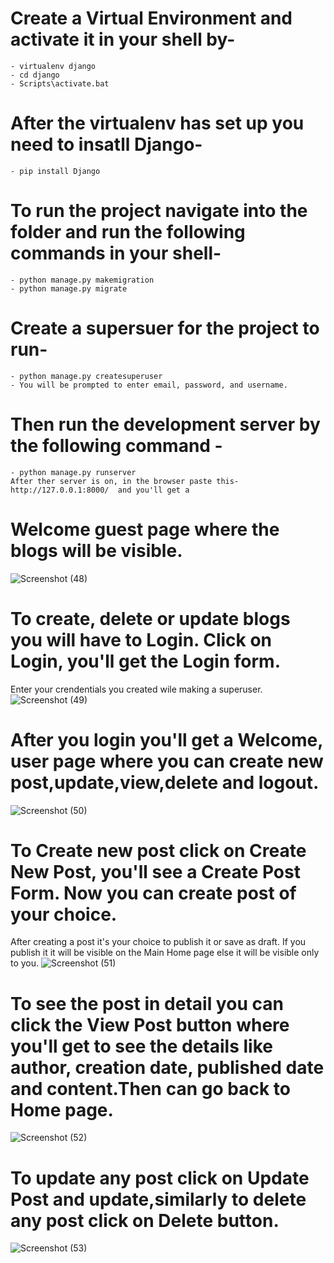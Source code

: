 # Create a Virtual Environment and activate it in your shell by-
    - virtualenv django
    - cd django
    - Scripts\activate.bat
# After the virtualenv has set up you need to insatll Django-
    - pip install Django
# To run the project navigate into the folder and run the following commands in your shell-
    - python manage.py makemigration
    - python manage.py migrate
# Create a supersuer for the project to run-
    - python manage.py createsuperuser
    - You will be prompted to enter email, password, and username. 
# Then run the development server by the following command - 
    - python manage.py runserver
    After ther server is on, in the browser paste this- http://127.0.0.1:8000/  and you'll get a 

# Welcome guest page where the blogs will be visible.
![Screenshot (48)](https://github.com/Mansiibhati/Blogs-Django/assets/131988812/71b5c2bb-7b74-4bff-8c25-ea22650a5aec)

# To create, delete or update blogs you will have to Login. Click on Login, you'll get the Login form. 
Enter your crendentials you created wile making a superuser.
![Screenshot (49)](https://github.com/Mansiibhati/Blogs-Django/assets/131988812/f5ec6094-d9a4-40f6-ba85-440d56ad01eb)

# After you login you'll get a Welcome, user page where you can create new post,update,view,delete and logout.
![Screenshot (50)](https://github.com/Mansiibhati/Blogs-Django/assets/131988812/d5fd4938-a9ac-46cb-85da-d64e166e060f)
         
# To Create new post click on Create New Post, you'll see a Create Post Form. Now you can create post of your choice.
After creating a post it's your choice to publish it or save as draft. If you publish it it will be visible on the
Main Home page else it will be visible only to you.
![Screenshot (51)](https://github.com/Mansiibhati/Blogs-Django/assets/131988812/9501f7fd-b4cb-4d79-bc9e-b29bd2600163)
         
# To see the post in detail you can click the View Post button where you'll get to see the details like author, creation date, published date and content.Then can go back to Home page.
![Screenshot (52)](https://github.com/Mansiibhati/Blogs-Django/assets/131988812/d6f359e4-b4f4-4909-bce5-a52c89a5a395)
         
# To update any post click on Update Post and update,similarly to delete any post click on Delete button.
![Screenshot (53)](https://github.com/Mansiibhati/Blogs-Django/assets/131988812/48f450f3-faf2-46da-a84c-ac0c2b869e25)

         






